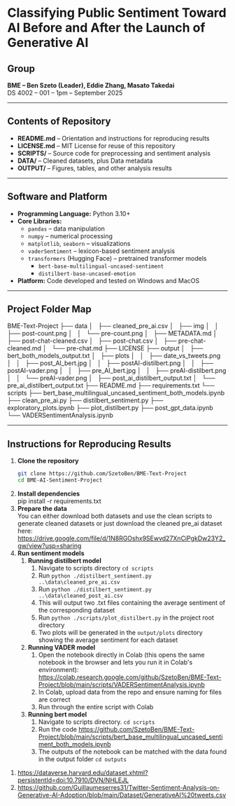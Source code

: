 # Classifying Public Sentiment Toward AI Before and After the Launch of Generative AI  

## Group  
**BME – Ben Szeto (Leader), Eddie Zhang, Masato Takedai**  
DS 4002 – 001 – 1pm – September 2025  

---

## Contents of Repository  
- **README.md** – Orientation and instructions for reproducing results  
- **LICENSE.md** – MIT License for reuse of this repository  
- **SCRIPTS/** – Source code for preprocessing and sentiment analysis  
- **DATA/** – Cleaned datasets, plus Data metadata 
- **OUTPUT/** – Figures, tables, and other analysis results  

---

## Software and Platform  
- **Programming Language:** Python 3.10+  
- **Core Libraries:**  
  - `pandas` – data manipulation  
  - `numpy` – numerical processing  
  - `matplotlib`, `seaborn` – visualizations  
  - `vaderSentiment` – lexicon-based sentiment analysis  
  - `transformers` (Hugging Face) – pretrained transformer models  
    - `bert-base-multilingual-uncased-sentiment` 
    - `distilbert-base-uncased-emotion`  
- **Platform:** Code developed and tested on Windows and MacOS  

---

## Project Folder Map  
BME-Text-Project
├── data
│   ├── cleaned_pre_ai.csv
│   ├── img
│   │   ├── post-count.png
│   │   └── pre-count.png
│   ├── METADATA.md
│   ├── post-chat-cleaned.csv
│   ├── post-chat.csv
│   ├── pre-chat-cleaned.md
│   └── pre-chat.md
├── LICENSE
├── output
│   ├── bert_both_models_output.txt
│   ├── plots
│   │   ├── date_vs_tweets.png
│   │   ├── post_AI_bert.jpg
│   │   ├── postAI-distilbert.png
│   │   ├── postAI-vader.png
│   │   ├── pre_AI_bert.jpg
│   │   ├── preAI-distilbert.png
│   │   └── preAI-vader.png
│   ├── post_ai_distilbert_output.txt
│   └── pre_ai_distilbert_output.txt
├── README.md
├── requirements.txt
└── scripts
    ├── bert_base_multilingual_uncased_sentiment_both_models.ipynb
    ├── clean_pre_ai.py
    ├── distilbert_sentiment.py
    ├── exploratory_plots.ipynb
    ├── plot_distilbert.py
    ├── post_gpt_data.ipynb
    └── VADERSentimentAnalysis.ipynb

---

## Instructions for Reproducing Results  
1. **Clone the repository**  
   ```bash
   git clone https://github.com/SzetoBen/BME-Text-Project
   cd BME-AI-Sentiment-Project
2. **Install dependencies**\
    pip install -r requirements.txt
3. **Prepare the data**\
    You can either download both datasets and use the clean scripts to generate cleaned datasets
    or just download the cleaned pre_ai dataset here: https://drive.google.com/file/d/1N8RGOshx9SEwvd27XnCiPgkDw23Y2_gw/view?usp=sharing 
4. **Run sentiment models**
    1) **Running distilbert model**
        1. Navigate to scripts directory ```cd scripts```
        2. Run ```python ./distilbert_sentiment.py ..\data\cleaned_pre_ai.csv```
        3. Run ```python ./distilbert_sentiment.py ..\data\cleaned_post_ai.csv```
        4. This will output two .txt files containing the average sentiment of the corresponding dataset
        5. Run ```python ./scripts/plot_distilbert.py``` in the project root directory 
        6. Two plots will be generated in the ```output/plots``` directory showing the average sentiment for each dataset
    2. **Running VADER model**
        1. Open the notebook directly in Colab (this opens the same notebook in the browser and lets you run it in Colab's environment):
        https://colab.research.google.com/github/SzetoBen/BME-Text-Project/blob/main/scripts/VADERSentimentAnalysis.ipynb
        2. In Colab, upload data from the repo and ensure naming for files are correct
        3. Run through the entire script with Colab
    3. **Running bert model**
        1. Navigate to scripts directory. ```cd scripts```
        2. Run the code https://github.com/SzetoBen/BME-Text-Project/blob/main/scripts/bert_base_multilingual_uncased_sentiment_both_models.ipynb
        3. The outputs of the notebook can be matched with the data found in the output folder ```cd outputs```
    
1) https://dataverse.harvard.edu/dataset.xhtml?persistentId=doi:10.7910/DVN/NHLEJL
2) https://github.com/Guillaumeserres31/Twitter-Sentiment-Analysis-on-Generative-AI-Adoption/blob/main/Dataset/GenerativeAI%20tweets.csv
